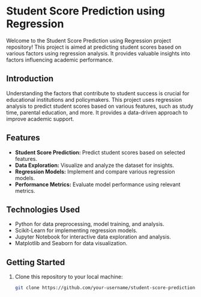# Student Score Prediction using Regression

Welcome to the Student Score Prediction using Regression project repository! 
This project is aimed at predicting student scores based on various factors using regression analysis. 
It provides valuable insights into factors influencing academic performance.

## Introduction

Understanding the factors that contribute to student success is crucial for educational institutions and policymakers. 
This project uses regression analysis to predict student scores based on various features, such as study time, parental education, and more. 
It provides a data-driven approach to improve academic support.

## Features

- **Student Score Prediction:** Predict student scores based on selected features.
- **Data Exploration:** Visualize and analyze the dataset for insights.
- **Regression Models:** Implement and compare various regression models.
- **Performance Metrics:** Evaluate model performance using relevant metrics.

## Technologies Used

- Python for data preprocessing, model training, and analysis.
- Scikit-Learn for implementing regression models.
- Jupyter Notebook for interactive data exploration and analysis.
- Matplotlib and Seaborn for data visualization.

## Getting Started

1. Clone this repository to your local machine:

   ```bash
   git clone https://github.com/your-username/student-score-prediction-regression.git
